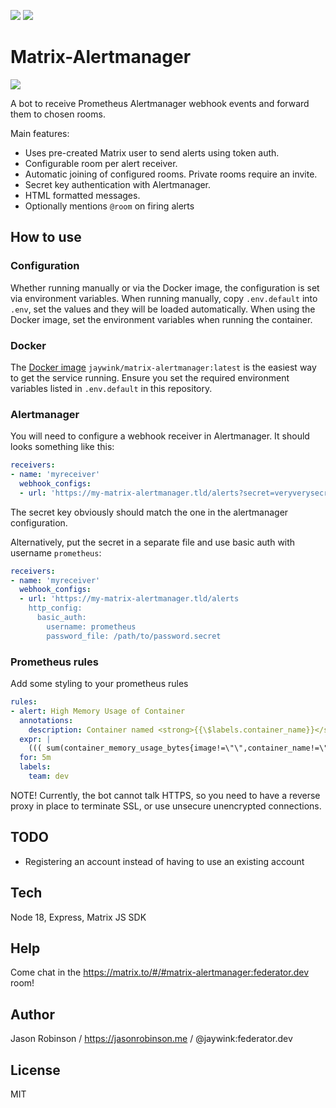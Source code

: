 [![](https://img.shields.io/docker/pulls/jaywink/matrix-alertmanager.svg)](https://cloud.docker.com/u/jaywink/repository/docker/jaywink/matrix-alertmanager) [![](https://img.shields.io/matrix/matrix-alertmanager:federator.dev.svg?server_fqdn=federator.dev)](https://matrix.to/#/#matrix-alertmanager:federator.dev)

# Matrix-Alertmanager

![](./screenshot.png)

A bot to receive Prometheus Alertmanager webhook events and forward them to chosen rooms.

Main features:

* Uses pre-created Matrix user to send alerts using token auth.
* Configurable room per alert receiver.
* Automatic joining of configured rooms. Private rooms require an invite.
* Secret key authentication with Alertmanager.
* HTML formatted messages.
* Optionally mentions `@room` on firing alerts

## How to use

### Configuration

Whether running manually or via the Docker image, the configuration is set 
via environment variables. When running manually, copy `.env.default`
into `.env`, set the values and they will be loaded automatically. 
When using the Docker image, set the environment variables when running 
the container.

### Docker

The [Docker image](https://cloud.docker.com/repository/docker/jaywink/matrix-alertmanager) `jaywink/matrix-alertmanager:latest` is the easiest way to get the service running. Ensure you set the required environment variables listed in `.env.default` in this repository.

### Alertmanager

You will need to configure a webhook receiver in Alertmanager. It should looks something like this:

```yaml
receivers:
- name: 'myreceiver'
  webhook_configs:
  - url: 'https://my-matrix-alertmanager.tld/alerts?secret=veryverysecretkeyhere'
```

The secret key obviously should match the one in the alertmanager configuration.

Alternatively, put the secret in a separate file and use basic auth with username `prometheus`:

```yaml
receivers:
- name: 'myreceiver'
  webhook_configs:
  - url: 'https://my-matrix-alertmanager.tld/alerts
    http_config:
      basic_auth:
        username: prometheus
        password_file: /path/to/password.secret
```

### Prometheus rules

Add some styling to your prometheus rules

```yaml
rules:
- alert: High Memory Usage of Container
  annotations:
    description: Container named <strong>{{\$labels.container_name}}</strong> in <strong>{{\$labels.pod_name}}</strong> in <strong>{{\$labels.namespace}}</strong> is using more than 75% of Memory Limit
  expr: |
    ((( sum(container_memory_usage_bytes{image!=\"\",container_name!=\"POD\", namespace!=\"kube-system\"}) by (namespace,container_name,pod_name, instance)  / sum(container_spec_memory_limit_bytes{image!=\"\",container_name!=\"POD\",namespace!=\"kube-system\"}) by (namespace,container_name,pod_name, instance) ) * 100 ) < +Inf ) > 75
  for: 5m
  labels:
    team: dev
```

NOTE! Currently, the bot cannot talk HTTPS, so you need to have a reverse proxy in place to terminate SSL, or use unsecure unencrypted connections.

## TODO

* Registering an account instead of having to use an existing account

## Tech

Node 18, Express, Matrix JS SDK

## Help

Come chat in the https://matrix.to/#/#matrix-alertmanager:federator.dev room!

## Author

Jason Robinson / https://jasonrobinson.me / @jaywink:federator.dev

## License

MIT
